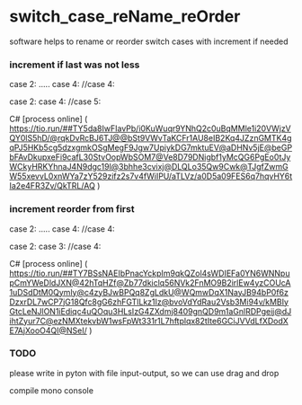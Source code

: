 # switch_case_reName_reOrder
software helps to rename or reorder switch cases with increment if needed


### increment if last was not less
case 2: .....
case 4:
//case 4:
>>
case 2:
case 4:
//case 5:

C# 
[process online] ( https://tio.run/##TY5da8IwFIavPb/i0KuWuqr9YNhQ2c0uBqMMle1i20VWjzVQY0lS5hD/@rqkDvRcBJ6TJ@@bSt9VWvTaKCFr1AU8eIB2Kq4JZznGMTK4gqPJ5HKb5cg5dzxgmkOSgMegF9Jgw7UpiykDG7mktuEV@aDHNv5jE@beGPbFAvDkupxeFi9cafL30StvOopWbSOM7@Ve8D79DNigbf1yMcQG6PgEo0tJyWCkyHRKYhnaJ4N9dgc19l@3bhhe3cvixj@DLQLo35Qw9Cwk@TJgfZwmGW55xevvL0xnWYa7zY529zifz2s7v4fWiIPU/aTLVz/a0D5a09FES6q7hqvHY6tIa2e4FR3Zv/QkTRL/AQ )


### increment reorder from first
case 2: .....
case 4:
//case 4:
>>
case 2:
case 3:
//case 4:

C#
[process online] ( https://tio.run/##TY7BSsNAEIbPnacYckpIm9qkQZol4sWDIEFa0YN6WNNpupCmYWeDldJXN@42hTqHZf@Zb77dkiclq56NVk2FnMO9B2irlEw4yzCOUcA1uDSdDtM0Qymly@c4zyBJwBPQq8ZgLdkU@WQmwDqX1NayJB94bP0f6zDzxrDL7wCP7jG18Qfc8gG6zhFGTlLkz1Iz@bvoVdYdRau2Vsb3Mi94v/kMBIyGtcLeNJlON1iEdiqc4uQOqu3HLsIzG4ZXdmj8409gnQD9m1aGnlRDPgeij@dJihtZyur7C@ezNMXtekvbW1wsFpWt331r1L7hftplqx82tIte6GCiJVVdLfXDodXE7AjXooO4QI@NSeI/ )

### TODO
please write in pyton with file input-output, so we can use drag and drop

compile mono console

